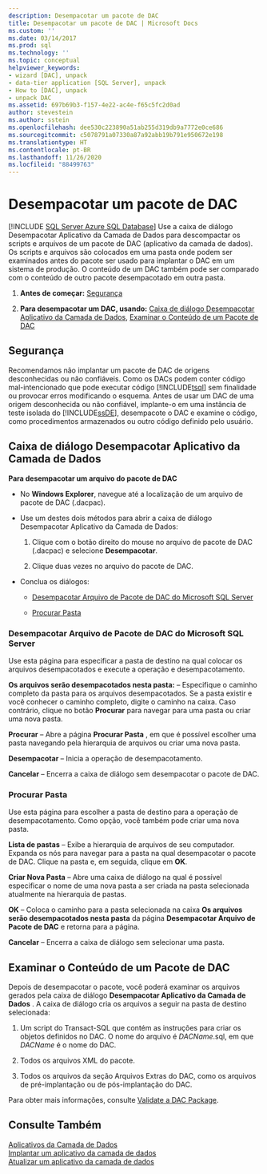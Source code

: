 ```yaml
---
description: Desempacotar um pacote de DAC
title: Desempacotar um pacote de DAC | Microsoft Docs
ms.custom: ''
ms.date: 03/14/2017
ms.prod: sql
ms.technology: ''
ms.topic: conceptual
helpviewer_keywords:
- wizard [DAC], unpack
- data-tier application [SQL Server], unpack
- How to [DAC], unpack
- unpack DAC
ms.assetid: 697b69b3-f157-4e22-ac4e-f65c5fc2d0ad
author: stevestein
ms.author: sstein
ms.openlocfilehash: dee530c223890a51ab255d319db9a7772e0ce686
ms.sourcegitcommit: c5078791a07330a87a92abb19b791e950672e198
ms.translationtype: HT
ms.contentlocale: pt-BR
ms.lasthandoff: 11/26/2020
ms.locfileid: "88499763"
---
```

# <a name="unpack-a-dac-package"></a>Desempacotar um pacote de DAC
[!INCLUDE [SQL Server Azure SQL Database](../../includes/applies-to-version/sql-asdb.md)]
  Use a caixa de diálogo Desempacotar Aplicativo da Camada de Dados para descompactar os scripts e arquivos de um pacote de DAC (aplicativo da camada de dados). Os scripts e arquivos são colocados em uma pasta onde podem ser examinados antes do pacote ser usado para implantar o DAC em um sistema de produção. O conteúdo de um DAC também pode ser comparado com o conteúdo de outro pacote desempacotado em outra pasta.  
  
1.  **Antes de começar:**  [Segurança](#Security)  
  
2.  **Para desempacotar um DAC, usando:**  [Caixa de diálogo Desempacotar Aplicativo da Camada de Dados](#UnpackDACDial), [Examinar o Conteúdo de um Pacote de DAC](#ExamDACPack)  

##  <a name="security"></a><a name="Security"></a> Segurança  
 Recomendamos não implantar um pacote de DAC de origens desconhecidas ou não confiáveis. Como os DACs podem conter código mal-intencionado que pode executar código [!INCLUDE[tsql](../../includes/tsql-md.md)] sem finalidade ou provocar erros modificando o esquema. Antes de usar um DAC de uma origem desconhecida ou não confiável, implante-o em uma instância de teste isolada do [!INCLUDE[ssDE](../../includes/ssde-md.md)], desempacote o DAC e examine o código, como procedimentos armazenados ou outro código definido pelo usuário.  
  
##  <a name="unpack-data-tier-application-dialog"></a><a name="UnpackDACDial"></a> Caixa de diálogo Desempacotar Aplicativo da Camada de Dados  
 **Para desempacotar um arquivo do pacote de DAC**  
  
-   No **Windows Explorer**, navegue até a localização de um arquivo de pacote de DAC (.dacpac).  
  
-   Use um destes dois métodos para abrir a caixa de diálogo Desempacotar Aplicativo da Camada de Dados:  
  
    1.  Clique com o botão direito do mouse no arquivo de pacote de DAC (.dacpac) e selecione **Desempacotar**.  
  
    2.  Clique duas vezes no arquivo do pacote de DAC.  
  
-   Conclua os diálogos:  
  
    -   [Desempacotar Arquivo de Pacote de DAC do Microsoft SQL Server](#Unpack)  
  
    -   [Procurar Pasta](#Browse)  
  
###  <a name="unpack-microsoft-sql-server-dac-package-file"></a><a name="Unpack"></a> Desempacotar Arquivo de Pacote de DAC do Microsoft SQL Server  
 Use esta página para especificar a pasta de destino na qual colocar os arquivos desempacotados e execute a operação e desempacotamento.  
  
 **Os arquivos serão desempacotados nesta pasta:** – Especifique o caminho completo da pasta para os arquivos desempacotados. Se a pasta existir e você conhecer o caminho completo, digite o caminho na caixa. Caso contrário, clique no botão **Procurar** para navegar para uma pasta ou criar uma nova pasta.  
  
 **Procurar** – Abre a página **Procurar Pasta** , em que é possível escolher uma pasta navegando pela hierarquia de arquivos ou criar uma nova pasta.  
  
 **Desempacotar** – Inicia a operação de desempacotamento.  
  
 **Cancelar** – Encerra a caixa de diálogo sem desempacotar o pacote de DAC.  
  
###  <a name="browse-for-folder"></a><a name="Browse"></a> Procurar Pasta  
 Use esta página para escolher a pasta de destino para a operação de desempacotamento. Como opção, você também pode criar uma nova pasta.  
  
 **Lista de pastas** – Exibe a hierarquia de arquivos de seu computador. Expanda os nós para navegar para a pasta na qual desempacotar o pacote de DAC. Clique na pasta e, em seguida, clique em **OK**.  
  
 **Criar Nova Pasta** – Abre uma caixa de diálogo na qual é possível especificar o nome de uma nova pasta a ser criada na pasta selecionada atualmente na hierarquia de pastas.  
  
 **OK** – Coloca o caminho para a pasta selecionada na caixa **Os arquivos serão desempacotados nesta pasta** da página **Desempacotar Arquivo de Pacote de DAC** e retorna para a página.  
  
 **Cancelar** – Encerra a caixa de diálogo sem selecionar uma pasta.  
  
##  <a name="examine-the-contents-of-a-dac-package"></a><a name="ExamDACPack"></a> Examinar o Conteúdo de um Pacote de DAC  
 Depois de desempacotar o pacote, você poderá examinar os arquivos gerados pela caixa de diálogo **Desempacotar Aplicativo da Camada de Dados** . A caixa de diálogo cria os arquivos a seguir na pasta de destino selecionada:  
  
1.  Um script do Transact-SQL que contém as instruções para criar os objetos definidos no DAC. O nome do arquivo é *DACName*.sql, em que *DACName* é o nome do DAC.  
  
2.  Todos os arquivos XML do pacote.  
  
3.  Todos os arquivos da seção Arquivos Extras do DAC, como os arquivos de pré-implantação ou de pós-implantação do DAC.  
  
 Para obter mais informações, consulte [Validate a DAC Package](../../relational-databases/data-tier-applications/validate-a-dac-package.md).  
  
## <a name="see-also"></a>Consulte Também  
 [Aplicativos da Camada de Dados](../../relational-databases/data-tier-applications/data-tier-applications.md)   
 [Implantar um aplicativo da camada de dados](../../relational-databases/data-tier-applications/deploy-a-data-tier-application.md)   
 [Atualizar um aplicativo da camada de dados](../../relational-databases/data-tier-applications/upgrade-a-data-tier-application.md)  
  
  
